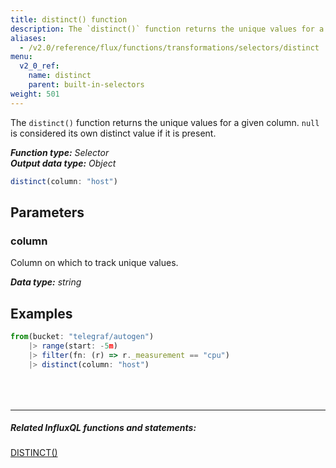 ```yaml
---
title: distinct() function
description: The `distinct()` function returns the unique values for a given column.
aliases:
  - /v2.0/reference/flux/functions/transformations/selectors/distinct
menu:
  v2_0_ref:
    name: distinct
    parent: built-in-selectors
weight: 501
---
```


The `distinct()` function returns the unique values for a given column.
`null` is considered its own distinct value if it is present.

_**Function type:** Selector_  
_**Output data type:** Object_

```js
distinct(column: "host")
```

## Parameters

### column
Column on which to track unique values.

_**Data type:** string_

## Examples
```js
from(bucket: "telegraf/autogen")
	|> range(start: -5m)
	|> filter(fn: (r) => r._measurement == "cpu")
	|> distinct(column: "host")
```

<hr style="margin-top:4rem"/>

##### Related InfluxQL functions and statements:
[DISTINCT()](https://docs.influxdata.com/influxdb/latest/query_language/functions/#distinct)
